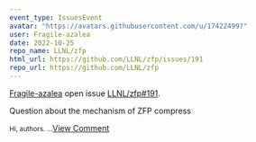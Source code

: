 ```yaml
---
event_type: IssuesEvent
avatar: "https://avatars.githubusercontent.com/u/17422499?"
user: Fragile-azalea
date: 2022-10-25
repo_name: LLNL/zfp
html_url: https://github.com/LLNL/zfp/issues/191
repo_url: https://github.com/LLNL/zfp
---
```


<a href='https://github.com/Fragile-azalea' target='_blank'>Fragile-azalea</a> open issue <a href='https://github.com/LLNL/zfp/issues/191' target='_blank'>LLNL/zfp#191</a>.

<p>Question about the mechanism of ZFP compress</p><small>Hi, authors. ...</small><a href='https://github.com/LLNL/zfp/issues/191' target='_blank'>View Comment</a>